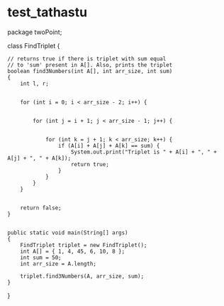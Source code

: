 # test_tathastu
package twoPoint;

class FindTriplet { 
  
    // returns true if there is triplet with sum equal 
    // to 'sum' present in A[]. Also, prints the triplet 
    boolean find3Numbers(int A[], int arr_size, int sum) 
    { 
        int l, r; 
  
       
        for (int i = 0; i < arr_size - 2; i++) { 
  
            
            for (int j = i + 1; j < arr_size - 1; j++) { 
  
                
                for (int k = j + 1; k < arr_size; k++) { 
                    if (A[i] + A[j] + A[k] == sum) { 
                        System.out.print("Triplet is " + A[i] + ", " + A[j] + ", " + A[k]); 
                        return true; 
                    } 
                } 
            } 
        } 
  
       
        return false; 
    } 
  
    
    public static void main(String[] args) 
    { 
        FindTriplet triplet = new FindTriplet(); 
        int A[] = { 1, 4, 45, 6, 10, 8 }; 
        int sum = 50; 
        int arr_size = A.length; 
  
        triplet.find3Numbers(A, arr_size, sum); 
    } 
} 
